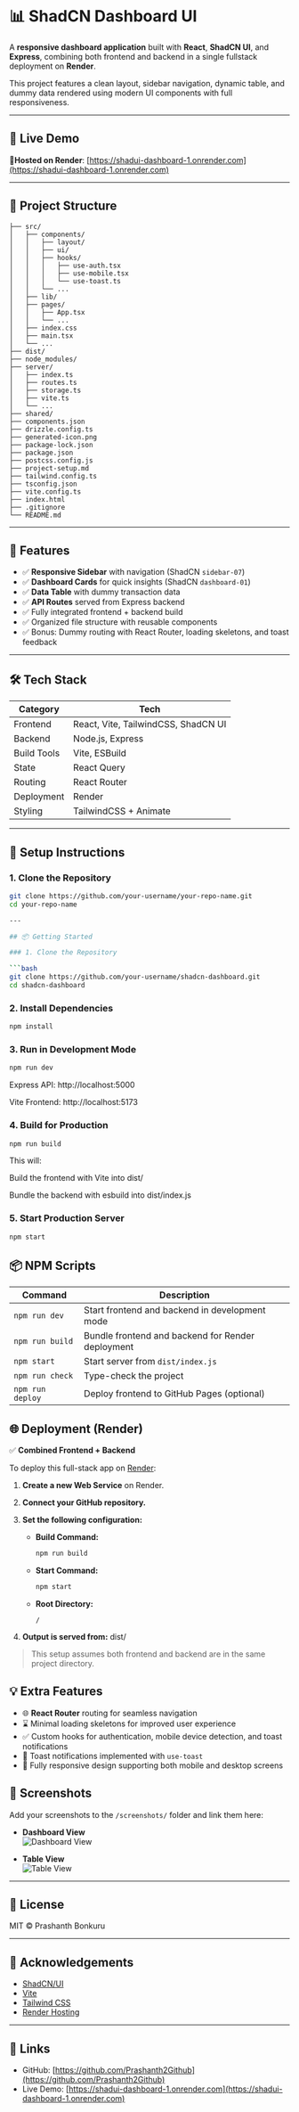 # 📊 ShadCN Dashboard UI

A **responsive dashboard application** built with **React**, **ShadCN UI**, and **Express**, combining both frontend and backend in a single fullstack deployment on **Render**.

This project features a clean layout, sidebar navigation, dynamic table, and dummy data rendered using modern UI components with full responsiveness.

---

## 🚀 Live Demo

🔗**Hosted on Render**: [https://shadui-dashboard-1.onrender.com](https://shadui-dashboard-1.onrender.com)


---

## 📁 Project Structure
```plaintext
├── src/
│   ├── components/
│   │   ├── layout/
│   │   ├── ui/
│   │   ├── hooks/
│   │   │   ├── use-auth.tsx
│   │   │   ├── use-mobile.tsx
│   │   │   └── use-toast.ts
│   │   └── ...
│   ├── lib/
│   ├── pages/
│   │   ├── App.tsx
│   │   └── ...
│   ├── index.css
│   ├── main.tsx
│   └── ...
├── dist/
├── node_modules/
├── server/
│   ├── index.ts
│   ├── routes.ts
│   ├── storage.ts
│   ├── vite.ts
│   └── ...
├── shared/
├── components.json
├── drizzle.config.ts
├── generated-icon.png
├── package-lock.json
├── package.json
├── postcss.config.js
├── project-setup.md
├── tailwind.config.ts
├── tsconfig.json
├── vite.config.ts
├── index.html
├── .gitignore
└── README.md
```

---

## 🧩 Features

- ✅ **Responsive Sidebar** with navigation (ShadCN `sidebar-07`)
- ✅ **Dashboard Cards** for quick insights (ShadCN `dashboard-01`)
- ✅ **Data Table** with dummy transaction data
- ✅ **API Routes** served from Express backend
- ✅ Fully integrated frontend + backend build
- ✅ Organized file structure with reusable components
- ✅ Bonus: Dummy routing with React Router, loading skeletons, and toast feedback

---

## 🛠 Tech Stack

| Category     | Tech |
|--------------|------|
| Frontend     | React, Vite, TailwindCSS, ShadCN UI |
| Backend      | Node.js, Express |
| Build Tools  | Vite, ESBuild |
| State        | React Query |
| Routing      | React Router |
| Deployment   | Render |
| Styling      | TailwindCSS + Animate |

---

## 🔧 Setup Instructions

### 1. Clone the Repository

```bash
git clone https://github.com/your-username/your-repo-name.git
cd your-repo-name

---

## 📦 Getting Started

### 1. Clone the Repository

```bash
git clone https://github.com/your-username/shadcn-dashboard.git
cd shadcn-dashboard
```
### 2. Install Dependencies
```bash
npm install
```

### 3. Run in Development Mode
```bash
npm run dev
```
Express API: http://localhost:5000

Vite Frontend: http://localhost:5173

### 4. Build for Production
```bash
npm run build
```
This will:

Build the frontend with Vite into dist/

Bundle the backend with esbuild into dist/index.js

### 5. Start Production Server
```bash
npm start
```
## 📦 NPM Scripts

| Command           | Description                                      |
|------------------|--------------------------------------------------|
| `npm run dev`     | Start frontend and backend in development mode   |
| `npm run build`   | Bundle frontend and backend for Render deployment|
| `npm start`       | Start server from `dist/index.js`                |
| `npm run check`   | Type-check the project                          |
| `npm run deploy`  | Deploy frontend to GitHub Pages (optional)       |

## 🌐 Deployment (Render)

✅ **Combined Frontend + Backend**

To deploy this full-stack app on [Render](https://render.com):

1. **Create a new Web Service** on Render.
2. **Connect your GitHub repository.**
3. **Set the following configuration:**

   - **Build Command:**
     ```bash
     npm run build
     ```

   - **Start Command:**
     ```bash
     npm start
     ```

   - **Root Directory:**  
     ```
     /
     ```

4. **Output is served from:**
   dist/
>This setup assumes both frontend and backend are in the same project directory.

## 💡 Extra Features

- 🌐 **React Router** routing for seamless navigation  
- ⌛ Minimal loading skeletons for improved user experience  
- ✅ Custom hooks for authentication, mobile device detection, and toast notifications  
- 💬 Toast notifications implemented with `use-toast`  
- 📱 Fully responsive design supporting both mobile and desktop screens  


## 📸 Screenshots

Add your screenshots to the `/screenshots/` folder and link them here:

- **Dashboard View**  
  ![Dashboard View](./screenshots/dashboard-view.png)

- **Table View**  
  ![Table View](./screenshots/table-view.png)

---

## 📃 License

MIT © Prashanth Bonkuru

---

## 🙌 Acknowledgements

- [ShadCN/UI](https://ui.shadcn.com/)  
- [Vite](https://vitejs.dev/)  
- [Tailwind CSS](https://tailwindcss.com/)  
- [Render Hosting](https://render.com/)

---

## 🔗 Links

- GitHub: [https://github.com/Prashanth2Github](https://github.com/Prashanth2Github)  
- Live Demo: [https://shadui-dashboard-1.onrender.com](https://shadui-dashboard-1.onrender.com)

